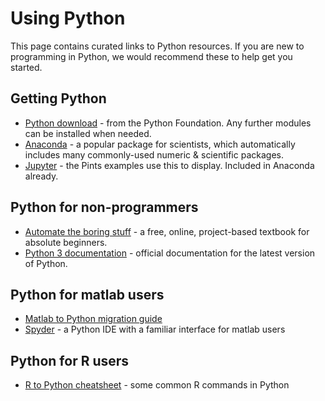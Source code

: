 # Using Python

This page contains curated links to Python resources. If you are new to programming in Python, we would recommend these to help get you started.

## Getting Python
- [Python download](https://www.python.org/downloads/) - from the Python Foundation. Any further modules can be installed when needed.
- [Anaconda](https://docs.anaconda.com/anaconda/install/) - a popular package for scientists, which automatically includes many commonly-used numeric & scientific packages.
- [Jupyter](https://jupyter.org/install.html) - the Pints examples use this to display. Included in Anaconda already.

## Python for non-programmers
- [Automate the boring stuff](https://automatetheboringstuff.com/) - a free, online, project-based textbook for absolute beginners.
- [Python 3 documentation](https://docs.python.org/3/) - official documentation for the latest version of Python.

## Python for matlab users
- [Matlab to Python migration guide](https://www.enthought.com/wp-content/uploads/Enthought-MATLAB-to-Python-White-Paper.pdf)
- [Spyder](https://www.spyder-ide.org/) - a Python IDE with a familiar interface for matlab users

## Python for R users
- [R to Python cheatsheet](http://mathesaurus.sourceforge.net/r-numpy.html) - some common R commands in Python
